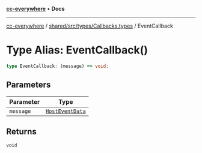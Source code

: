 [**cc-everywhere**](../../../../../index.md) • **Docs**

***

[cc-everywhere](../../../../../index.md) / [shared/src/types/Callbacks.types](../index.md) / EventCallback

# Type Alias: EventCallback()

```ts
type EventCallback: (message) => void;
```

## Parameters

| Parameter | Type |
| ------ | ------ |
| `message` | [`HostEventData`](../../../messenger/MessageData.types/interfaces/HostEventData.md) |

## Returns

`void`
